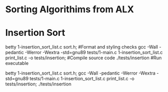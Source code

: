 # Sorting Algorithims from ALX


# Insertion Sort
betty 1-insertion_sort_list.c sort.h; #Format and styling checks
gcc -Wall -pedantic -Werror -Wextra -std=gnu89 tests/1-main.c 1-insertion_sort_list.c print_list.c -o tests/insertion; #Compile source code
./tests/insertion #Run executable

betty 1-insertion_sort_list.c sort.h; gcc -Wall -pedantic -Werror -Wextra -std=gnu89 tests/1-main.c 1-insertion_sort_list.c print_list.c -o tests/insertion; ./tests/insertion